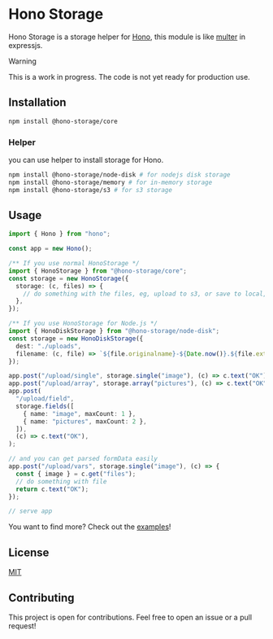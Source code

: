 # Hono Storage

Hono Storage is a storage helper for [Hono](https://github.com/honojs/hono), this module is like [multer](https://github.com/expressjs/multer) in expressjs.

> [!WARNING]
> This is a work in progress. The code is not yet ready for production use.

## Installation

```bash
npm install @hono-storage/core
```

### Helper

you can use helper to install storage for Hono.

```bash
npm install @hono-storage/node-disk # for nodejs disk storage
npm install @hono-storage/memory # for in-memory storage
npm install @hono-storage/s3 # for s3 storage
```

## Usage

```ts
import { Hono } from "hono";

const app = new Hono();

/** If you use normal HonoStorage */
import { HonoStorage } from "@hono-storage/core";
const storage = new HonoStorage({
  storage: (c, files) => {
    // do something with the files, eg, upload to s3, or save to local, etc.
  },
});

/** If you use HonoStorage for Node.js */
import { HonoDiskStorage } from "@hono-storage/node-disk";
const storage = new HonoDiskStorage({
  dest: "./uploads",
  filename: (c, file) => `${file.originalname}-${Date.now()}.${file.extension}`,
});

app.post("/upload/single", storage.single("image"), (c) => c.text("OK"));
app.post("/upload/array", storage.array("pictures"), (c) => c.text("OK"));
app.post(
  "/upload/field",
  storage.fields([
    { name: "image", maxCount: 1 },
    { name: "pictures", maxCount: 2 },
  ]),
  (c) => c.text("OK"),
);

// and you can get parsed formData easily
app.post("/upload/vars", storage.single("image"), (c) => {
  const { image } = c.get("files");
  // do something with file
  return c.text("OK");
});

// serve app
```

You want to find more? Check out the [examples](./examples)!

## License

[MIT](./LICENSE)

## Contributing

This project is open for contributions. Feel free to open an issue or a pull request!
